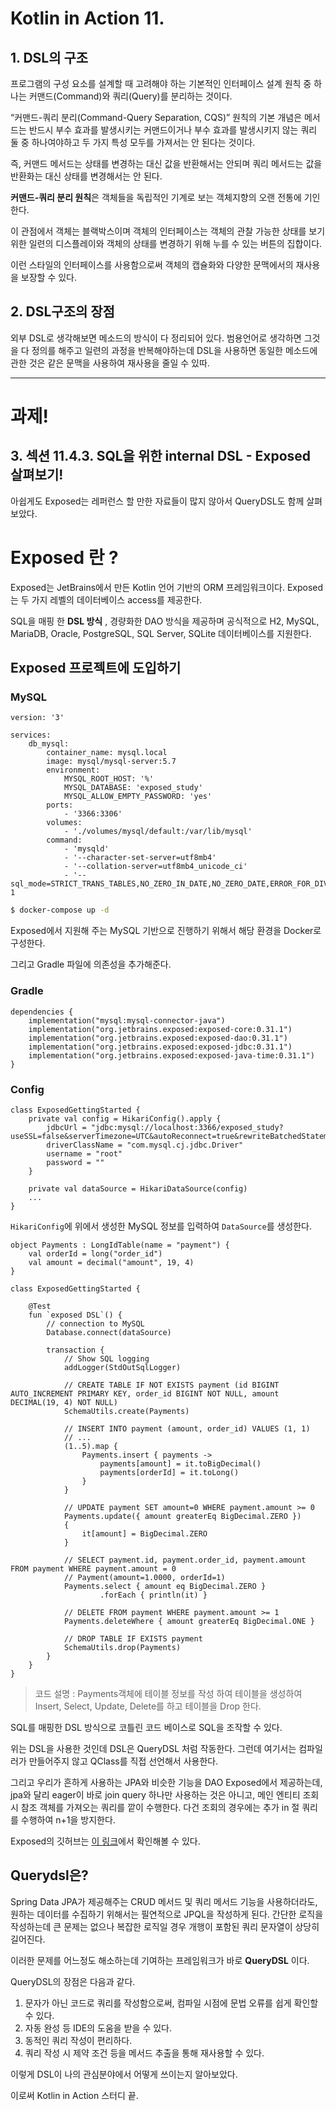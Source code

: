 # Kotlin in Action 11.
## 1. DSL의 구조
프로그램의 구성 요소를 설계할 때 고려해야 하는 기본적인 인터페이스 설계 원칙 중 하나는 커맨드(Command)와 쿼리(Query)를 분리하는 것이다.

“커맨드-쿼리 분리(Command-Query Separation, CQS)” 원칙의 기본 개념은 메서드는 반드시 부수 효과를 발생시키는 커맨드이거나 부수 효과를 발생시키지 않는 쿼리 둘 중 하나여야하고 두 가지 특성 모두를 가져서는 안 된다는 것이다.

즉, 커맨드 메서드는 상태를 변경하는 대신 값을 반환해서는 안되며 쿼리 메서드는 값을 반환화는 대신 상태를 변경해서는 안 된다.

**커맨드-쿼리 분리 원칙**은 객체들을 독립적인 기계로 보는 객체지향의 오랜 전통에 기인한다.

이 관점에서 객체는 블랙박스이며 객체의 인터페이스는 객체의 관찰 가능한 상태를 보기 위한 일련의 디스플레이와 객체의 상태를 변경하기 위해 누를 수 있는 버튼의 집합이다.

이런 스타일의 인터페이스를 사용함으로써 객체의 캡슐화와 다양한 문맥에서의 재사용을 보장할 수 있다.

## 2. DSL구조의 장점

외부 DSL로 생각해보면 메소드의 방식이 다 정리되어 있다. 범용언어로 생각하면 그것을 다 정의를 해주고 일련의 과정을 반복해야하는데 DSL을 사용하면 동일한 메소드에 관한 것은 같은 문맥을 사용하여 재사용을 줄일 수 있따.

---
# 과제!
## 3. 섹션 11.4.3. SQL을 위한 internal DSL - Exposed 살펴보기!

아쉽게도 Exposed는 레퍼런스 할 만한 자료들이 많지 않아서 QueryDSL도 함께 살펴보았다.

# Exposed 란 ?

Exposed는 JetBrains에서 만든 Kotlin 언어 기반의 ORM 프레임워크이다. Exposed는 두 가지 레벨의 데이터베이스 access를 제공한다.

SQL을 매핑 한 **DSL 방식** , 경량화한 DAO 방식을 제공하며 공식적으로 H2, MySQL, MariaDB, Oracle, PostgreSQL, SQL Server, SQLite 데이터베이스를 지원한다.

## Exposed 프로젝트에 도입하기
### MySQL
```
version: '3'

services:
    db_mysql:
        container_name: mysql.local
        image: mysql/mysql-server:5.7
        environment:
            MYSQL_ROOT_HOST: '%'
            MYSQL_DATABASE: 'exposed_study'
            MYSQL_ALLOW_EMPTY_PASSWORD: 'yes'
        ports:
            - '3366:3306'
        volumes:
            - './volumes/mysql/default:/var/lib/mysql'
        command:
            - 'mysqld'
            - '--character-set-server=utf8mb4'
            - '--collation-server=utf8mb4_unicode_ci'
            - '--sql_mode=STRICT_TRANS_TABLES,NO_ZERO_IN_DATE,NO_ZERO_DATE,ERROR_FOR_DIVISION_BY_ZERO,NO_AUTO_CREATE_USER,NO_ENGINE_SUBSTITUTION'
1
```
```bash
$ docker-compose up -d
```

Exposed에서 지원해 주는 MySQL 기반으로 진행하기 위해서 해당 환경을 Docker로 구성한다.

그리고 Gradle 파일에 의존성을 추가해준다.
### Gradle
```
dependencies {
    implementation("mysql:mysql-connector-java")
    implementation("org.jetbrains.exposed:exposed-core:0.31.1")
    implementation("org.jetbrains.exposed:exposed-dao:0.31.1")
    implementation("org.jetbrains.exposed:exposed-jdbc:0.31.1")
    implementation("org.jetbrains.exposed:exposed-java-time:0.31.1")
}
```

### Config
```
class ExposedGettingStarted {
    private val config = HikariConfig().apply {
        jdbcUrl = "jdbc:mysql://localhost:3366/exposed_study?useSSL=false&serverTimezone=UTC&autoReconnect=true&rewriteBatchedStatements=true"
        driverClassName = "com.mysql.cj.jdbc.Driver"
        username = "root"
        password = ""
    }

    private val dataSource = HikariDataSource(config)
    ...
}
```
`HikariConfig`에 위에서 생성한 MySQL 정보를 입력하여 `DataSource`를 생성한다.

```
object Payments : LongIdTable(name = "payment") {
    val orderId = long("order_id")
    val amount = decimal("amount", 19, 4)
}

class ExposedGettingStarted {

    @Test
    fun `exposed DSL`() {
        // connection to MySQL
        Database.connect(dataSource)

        transaction {
            // Show SQL logging
            addLogger(StdOutSqlLogger)

            // CREATE TABLE IF NOT EXISTS payment (id BIGINT AUTO_INCREMENT PRIMARY KEY, order_id BIGINT NOT NULL, amount DECIMAL(19, 4) NOT NULL)
            SchemaUtils.create(Payments)

            // INSERT INTO payment (amount, order_id) VALUES (1, 1)
            // ...
            (1..5).map {
                Payments.insert { payments ->
                    payments[amount] = it.toBigDecimal()
                    payments[orderId] = it.toLong()
                }
            }

            // UPDATE payment SET amount=0 WHERE payment.amount >= 0
            Payments.update({ amount greaterEq BigDecimal.ZERO })
            {
                it[amount] = BigDecimal.ZERO
            }

            // SELECT payment.id, payment.order_id, payment.amount FROM payment WHERE payment.amount = 0
            // Payment(amount=1.0000, orderId=1)
            Payments.select { amount eq BigDecimal.ZERO }
                    .forEach { println(it) }

            // DELETE FROM payment WHERE payment.amount >= 1
            Payments.deleteWhere { amount greaterEq BigDecimal.ONE }

            // DROP TABLE IF EXISTS payment
            SchemaUtils.drop(Payments)
        }
    }
}
```

> 코드 설명
: Payments객체에 테이블 정보를 작성 하여 테이블을 생성하여 Insert, Select, Update, Delete를 하고 테이블을 Drop 한다.


SQL를 매핑한 DSL 방식으로 코틀린 코드 베이스로 SQL을 조작할 수 있다.


위는 DSL을 사용한 것인데 DSL은 QueryDSL 처럼 작동한다. 그런데 여기서는 컴파일러가 만들어주지 않고 QClass를 직접 선언해서 사용한다.


그리고 우리가 흔하게 사용하는 JPA와 비슷한 기능을 DAO Exposed에서 제공하는데, jpa와 달리 eager이 바로 join query 하나만 사용하는 것은 아니고, 메인 엔티티 조회 시 참조 객체를 가져오는 쿼리를 깥이 수행한다. 다건 조회의 경우에는 추가 in 절 쿼리를 수행하여 n+1을 방지한다.


Exposed의 깃허브는 [이 링크](https://github.com/JetBrains/Exposed)에서 확인해볼 수 있다.


## Querydsl은?

Spring Data JPA가 제공해주는 CRUD 메서드 및 쿼리 메서드 기능을 사용하더라도, 원하는 데이터를 수집하기 위해서는 필연적으로 JPQL을 작성하게 된다. 간단한 로직을 작성하는데 큰 문제는 없으나 복잡한 로직일 경우 개행이 포함된 쿼리 문자열이 상당히 길어진다.

이러한 문제를 어느정도 해소하는데 기여하는 프레임워크가 바로 **QueryDSL** 이다. 

QueryDSL의 장점은 다음과 같다.

1. 문자가 아닌 코드로 쿼리를 작성함으로써, 컴파일 시점에 문법 오류를 쉽게 확인할 수 있다.
2. 자동 완성 등 IDE의 도움을 받을 수 있다.
3. 동적인 쿼리 작성이 편리하다.
4. 쿼리 작성 시 제약 조건 등을 메서드 추출을 통해 재사용할 수 있다.

이렇게 DSL이 나의 관심분야에서 어떻게 쓰이는지 알아보았다.

이로써 Kotlin in Action 스터디 끝.
